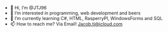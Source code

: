 - 👋 Hi, I’m @JTJ96
- 👀 I’m interested in programming, web development and beers
- 🌱 I’m currently learning C#, HTML, RasperryPI, WindowsForms and SQL
- 📫 How to reach me? Via Email! Jacob.tj@icloud.com

